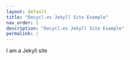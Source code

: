 ```yaml
---
layout: default
title: "Decycl.es Jekyll Site Example"
nav_order: 1
description: "Decycl.es Jekyll Site Example"
permalink: /
---
```


I am a Jekyll site
